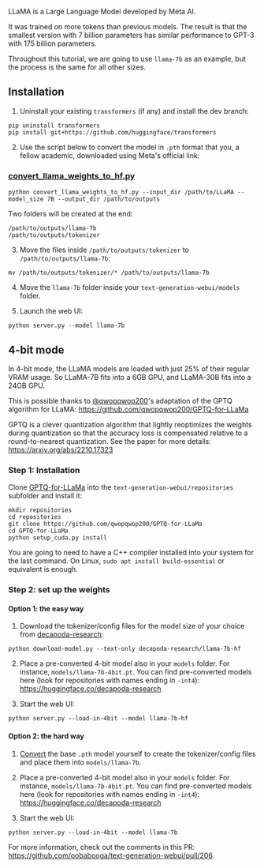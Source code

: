 LLaMA is a Large Language Model developed by Meta AI. 

It was trained on more tokens than previous models. The result is that the smallest version with 7 billion parameters has similar performance to GPT-3 with 175 billion parameters.

Throughout this tutorial, we are going to use `llama-7b` as an example, but the process is the same for all other sizes.

## Installation

1. Uninstall your existing `transformers` (if any) and install the dev branch:

```
pip uninstall transformers
pip install git+https://github.com/huggingface/transformers
```


2. Use the script below to convert the model in `.pth` format that you, a fellow academic, downloaded using Meta's official link:

### [convert_llama_weights_to_hf.py](https://github.com/huggingface/transformers/blob/main/src/transformers/models/llama/convert_llama_weights_to_hf.py)

```
python convert_llama_weights_to_hf.py --input_dir /path/to/LLaMA --model_size 7B --output_dir /path/to/outputs
```

Two folders will be created at the end:

```
/path/to/outputs/llama-7b
/path/to/outputs/tokenizer
```

3. Move the files inside `/path/to/outputs/tokenizer` to `/path/to/outputs/llama-7b`:

```
mv /path/to/outputs/tokenizer/* /path/to/outputs/llama-7b
```

4. Move the `llama-7b` folder inside your `text-generation-webui/models` folder.

5. Launch the web UI:

```
python server.py --model llama-7b
```

## 4-bit mode

In 4-bit mode, the LLaMA models are loaded with just 25% of their regular VRAM usage. So LLaMA-7B fits into a 6GB GPU, and LLaMA-30B fits into a 24GB GPU.

This is possible thanks to [@qwopqwop200](https://github.com/qwopqwop200/GPTQ-for-LLaMa)'s adaptation of the GPTQ algorithm for LLaMA: https://github.com/qwopqwop200/GPTQ-for-LLaMa

GPTQ is a clever quantization algorithm that lightly reoptimizes the weights during quantization so that the accuracy loss is compensated relative to a round-to-nearest quantization. See the paper for more details: https://arxiv.org/abs/2210.17323

### Step 1: Installation

Clone [GPTQ-for-LLaMa](https://github.com/qwopqwop200/GPTQ-for-LLaMa) into the `text-generation-webui/repositories` subfolder and install it:

```
mkdir repositories
cd repositories
git clone https://github.com/qwopqwop200/GPTQ-for-LLaMa
cd GPTQ-for-LLaMa
python setup_cuda.py install
```

You are going to need to have a C++ compiler installed into your system for the last command. On Linux, `sudo apt install build-essential` or equivalent is enough.

### Step 2: set up the weights

#### Option 1: the easy way 

1. Download the tokenizer/config files for the model size of your choice from [decapoda-research](https://huggingface.co/decapoda-research):

```
python download-model.py --text-only decapoda-research/llama-7b-hf
```

2. Place a pre-converted 4-bit model also in your `models` folder. For instance, `models/llama-7b-4bit.pt`. You can find pre-converted models here (look for repositories with names ending in `-int4`): https://huggingface.co/decapoda-research

3. Start the web UI:

```
python server.py --load-in-4bit --model llama-7b-hf
```

#### Option 2: the hard way 

1. [Convert](https://github.com/oobabooga/text-generation-webui/wiki/LLaMA-model#convert_llama_weights_to_hfpy) the base `.pth` model yourself to create the tokenizer/config files and place them into `models/llama-7b`.

2. Place a pre-converted 4-bit model also in your `models` folder. For instance, `models/llama-7b-4bit.pt`. You can find pre-converted models here (look for repositories with names ending in `-int4`): https://huggingface.co/decapoda-research

3. Start the web UI:

```
python server.py --load-in-4bit --model llama-7b
```

For more information, check out the comments in this PR: https://github.com/oobabooga/text-generation-webui/pull/206.